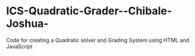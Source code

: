 # ICS-Quadratic-Grader--Chibale-Joshua-
Code for creating a Quadratic solver and Grading System using HTML and JavaScript
